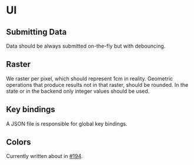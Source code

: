 # UI

## Submitting Data

Data should be always submitted on-the-fly but with debouncing.

## Raster

We raster per pixel, which should represent 1cm in reality.
Geometric operations that produce results not in that raster, should be rounded.
In the state or in the backend only integer values should be used.

## Key bindings

A JSON file is responsible for global key bindings.

## Colors

Currently written about in [#194](https://github.com/ElektraInitiative/PermaplanT/issues/194).
